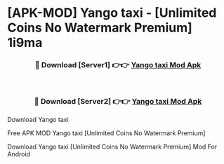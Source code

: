 # [APK-MOD] Yango  taxi - [Unlimited Coins No Watermark Premium] 1i9ma



<div align="center">
<h3>🔴 Download [Server1] 👉👉 <a href="https://momento.my/?title=Yango__taxi">Yango  taxi Mod Apk</a></h3><br>

<h3>🔴 Download [Server2] 👉👉 <a href="https://momento.my/?title=Yango__taxi">Yango  taxi Mod Apk</a></h3>
</div>



Download Yango  taxi 

Free APK MOD Yango  taxi [Unlimited Coins No Watermark Premium]

Download Yango  taxi [Unlimited Coins No Watermark Premium] Mod For Android
